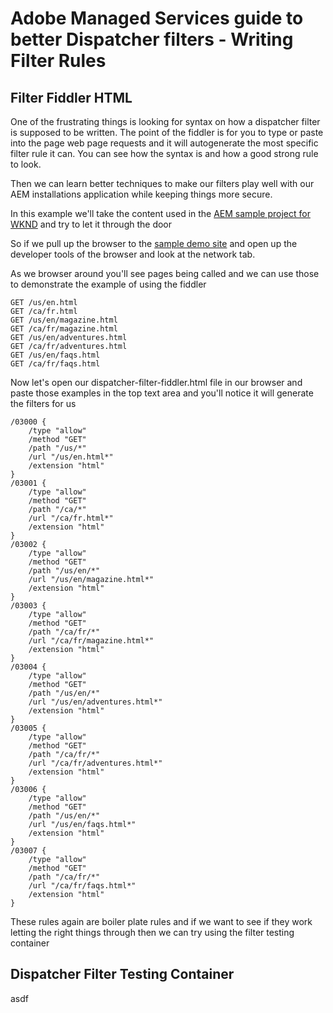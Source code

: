 # Adobe Managed Services guide to better Dispatcher filters - Writing Filter Rules

## Filter Fiddler HTML

One of the frustrating things is looking for syntax on how a dispatcher filter is supposed to be written.  The point of the fiddler is for you to type or paste into the page web page requests and it will autogenerate the most specific filter rule it can.  You can see how the syntax is and how a good strong rule to look.

Then we can learn better techniques to make our filters play well with our AEM installations application while keeping things more secure.

In this example we'll take the content used in the [AEM sample project for WKND](https://github.com/adobe/aem-guides-wknd) and try to let it through the door

So if we pull up the browser to the [sample demo site](https://www.wknd.site/) and open up the developer tools of the browser and look at the network tab.

As we browser around you'll see pages being called and we can use those to demonstrate the example of using the fiddler

```
GET /us/en.html
GET /ca/fr.html
GET /us/en/magazine.html
GET /ca/fr/magazine.html
GET /us/en/adventures.html
GET /ca/fr/adventures.html
GET /us/en/faqs.html
GET /ca/fr/faqs.html
```

Now let's open our dispatcher-filter-fiddler.html file in our browser and paste those examples in the top text area and you'll notice it will generate the filters for us

```
/03000 {
	/type "allow"
	/method "GET"
	/path "/us/*"
	/url "/us/en.html*"
	/extension "html"
}
/03001 {
	/type "allow"
	/method "GET"
	/path "/ca/*"
	/url "/ca/fr.html*"
	/extension "html"
}
/03002 {
	/type "allow"
	/method "GET"
	/path "/us/en/*"
	/url "/us/en/magazine.html*"
	/extension "html"
}
/03003 {
	/type "allow"
	/method "GET"
	/path "/ca/fr/*"
	/url "/ca/fr/magazine.html*"
	/extension "html"
}
/03004 {
	/type "allow"
	/method "GET"
	/path "/us/en/*"
	/url "/us/en/adventures.html*"
	/extension "html"
}
/03005 {
	/type "allow"
	/method "GET"
	/path "/ca/fr/*"
	/url "/ca/fr/adventures.html*"
	/extension "html"
}
/03006 {
	/type "allow"
	/method "GET"
	/path "/us/en/*"
	/url "/us/en/faqs.html*"
	/extension "html"
}
/03007 {
	/type "allow"
	/method "GET"
	/path "/ca/fr/*"
	/url "/ca/fr/faqs.html*"
	/extension "html"
}
```

These rules again are boiler plate rules and if we want to see if they work letting the right things through then we can try using the filter testing container

## Dispatcher Filter Testing Container

asdf